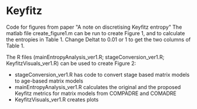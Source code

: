 # Keyfitz
Code for figures from paper "A note on discretising Keyfitz entropy"
The matlab file create_figure1.m can be run to create Figure 1, and to calculate the entropies in Table 1. Change Deltat to 0.01 or 1 to get the two columns of Table 1. 

The R files (mainEntropyAnalysis_ver1.R; stageConversion_ver1.R; KeyfitzVisuals_ver1.R) can be used to create Figure 2:
- stageConversion_ver1.R has code to convert stage based matrix models to age-based matrix models
- mainEntropyAnalysis_ver1.R calculates the original and the proposed Keyfitz metrics for matrix models from COMPADRE and COMADRE
- KeyfitzVisuals_ver1.R creates plots
